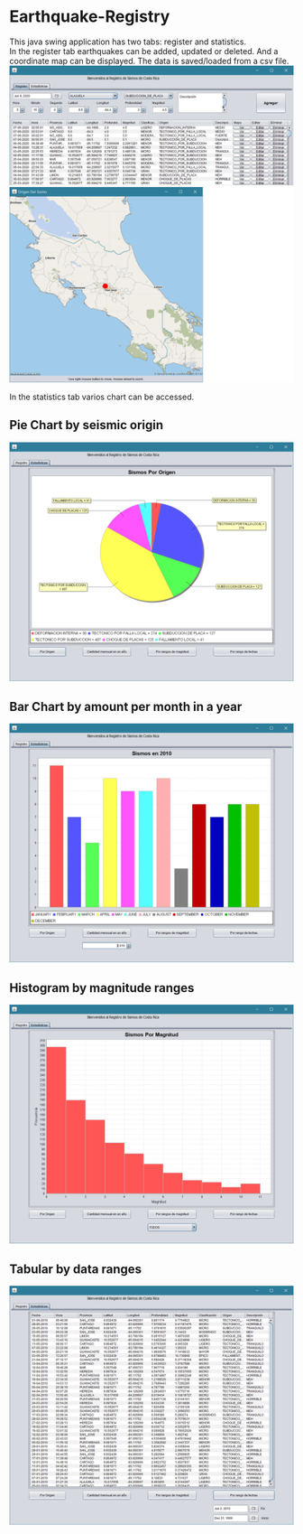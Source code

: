 # Earthquake-Registry
This java swing application has two tabs: register and statistics.
<br/>
In the register tab earthquakes can be added, updated or deleted. And a coordinate map can be displayed. The data is saved/loaded from a csv file.
![](https://github.com/Grupo07/Earthquake-Registry/blob/master/media/general.png)
![](https://github.com/Grupo07/Earthquake-Registry/blob/master/media/map.png)

In the statistics tab varios chart can be accessed.

## Pie Chart by seismic origin
![](https://github.com/Grupo07/Earthquake-Registry/blob/master/media/pie.png)
<br/>

## Bar Chart by amount per month in a year
![](https://github.com/Grupo07/Earthquake-Registry/blob/master/media/bar.png)
<br/>

## Histogram by magnitude ranges
![](https://github.com/Grupo07/Earthquake-Registry/blob/master/media/histogram.png)
<br/>

## Tabular by data ranges
![](https://github.com/Grupo07/Earthquake-Registry/blob/master/media/table.png)
